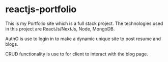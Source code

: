 # reactjs-portfolio

This is my Portfolio site which is a full stack project. The technologies used in this project are ReactJs/NextJs, Node, MongoDB.

AuthO is use to login in to make a dynamic unique site to post resume and blogs.

CRUD functionality is use to for client to interact with the blog page.